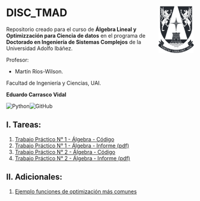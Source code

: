 # DISC_TMAD <img src="img/logo.png" align="right" width = "95px"/>
    
Repositorio creado para el curso de **Álgebra Lineal y Optimizzación para Ciencia de datos** en el programa de **Doctorado en Ingeniería de Sistemas Complejos** de la Universidad Adolfo Ibáñez.

Profesor: 
- Martín Ríos-Wilson. 

Facultad de Ingeniería y Ciencias, UAI.

**Eduardo Carrasco Vidal**
 
![Python](https://img.shields.io/badge/python-%2314354C.svg)![GitHub](https://img.shields.io/badge/github-%23121011.svg)

## I. Tareas:
1. [Trabajo Práctico N° 1 - Álgebra - Código](https://github.com/educarrascov/DISC_Algebra/blob/main/Trabajo%201.ipynb)
2. [Trabajo Práctico N° 1 - Álgebra - Informe (pdf)](https://github.com/educarrascov/DISC_Algebra/blob/main/Trabajo%201%20-%20ecarrascov.pdf)
3. [Trabajo Práctico N° 2 - Álgebra - Código](https://github.com/educarrascov/DISC_Algebra/blob/main/Trabajo%202.ipynb)
4. [Trabajo Práctico N° 2 - Álgebra - Informe (pdf)]()

## II. Adicionales:

1. [Ejemplo funciones de optimización más comunes](https://github.com/educarrascov/DISC_Algebra/blob/main/Respaldo%20Fun%20Optimizacion.ipynb)

